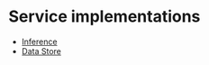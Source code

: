 # Service implementations
* [Inference](tiktorch/server/grpc/inference_servicer.py)
* [Data Store](tiktorch/server/grpc/data_store_servicer.py)
